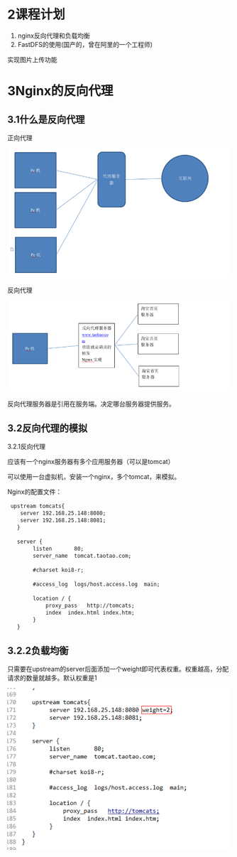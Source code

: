 # 2课程计划
1. nginx反向代理和负载均衡
2. FastDFS的使用(国产的，曾在阿里的一个工程师)

实现图片上传功能


# 3Nginx的反向代理

## 3.1什么是反向代理
正向代理

![](正向代理.png)


反向代理

![](反向代理.png)

反向代理服务器是引用在服务端。决定哪台服务器提供服务。

## 3.2反向代理的模拟

3.2.1反向代理

应该有一个nginx服务器有多个应用服务器（可以是tomcat）

可以使用一台虚拟机，安装一个nginx，多个tomcat，来模拟。

Nginx的配置文件：

```
 upstream tomcats{
	server 192.168.25.148:8080;
	server 192.168.25.148:8081;
   }

   server {
        listen       80;
        server_name  tomcat.taotao.com;

        #charset koi8-r;

        #access_log  logs/host.access.log  main;

        location / {
            proxy_pass   http://tomcats;
            index  index.html index.htm;
        }
   }
```

## 3.2.2负载均衡
只需要在upstream的server后面添加一个weight即可代表权重。权重越高，分配请求的数量就越多。默认权重是1

![](nginx_负载均衡.png)



